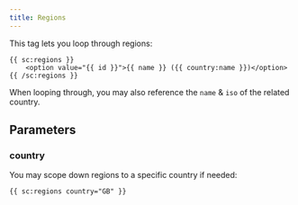 ```yaml
---
title: Regions
---
```


This tag lets you loop through regions:

```antlers
{{ sc:regions }}
    <option value="{{ id }}">{{ name }} ({{ country:name }})</option>
{{ /sc:regions }}
```

When looping through, you may also reference the `name` & `iso` of the related country.

## Parameters

### country

You may scope down regions to a specific country if needed:

```antlers
{{ sc:regions country="GB" }}
```
